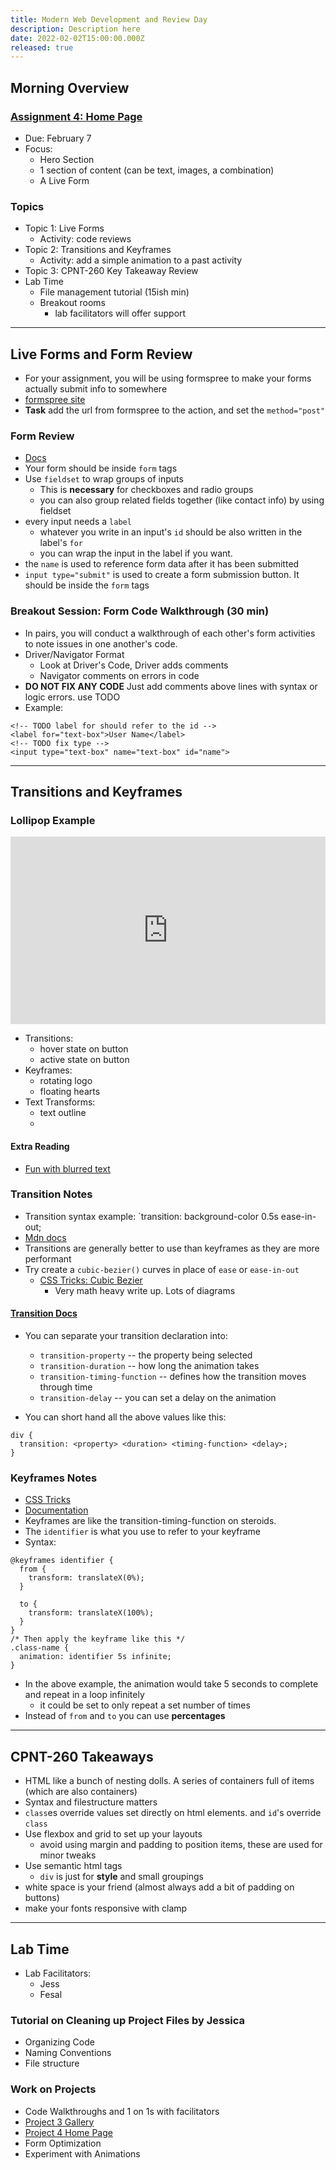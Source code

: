 ```yaml
---
title: Modern Web Development and Review Day
description: Description here
date: 2022-02-02T15:00:00.000Z
released: true
---
```


## Morning Overview

### [Assignment 4: Home Page](/cpnt-260/assignments/assignment-4/)

- Due: February 7
- Focus:
  - Hero Section
  - 1 section of content (can be text, images, a combination)
  - A Live Form

### Topics

- Topic 1: Live Forms
  - Activity: code reviews
- Topic 2: Transitions and Keyframes
  - Activity: add a simple animation to a past activity
- Topic 3: CPNT-260 Key Takeaway Review
- Lab Time
  - File management tutorial (15ish min)
  - Breakout rooms
    - lab facilitators will offer support

---

## Live Forms and Form Review

- For your assignment, you will be using formspree to make your forms actually submit info to somewhere
- [formspree site](https://formspree.io/)
- **Task** add the url from formspree to the action, and set the `method="post"`

### Form Review

- [Docs](https://developer.mozilla.org/en-US/docs/Web/HTML/Element/form)
- Your form should be inside `form` tags
- Use `fieldset` to wrap groups of inputs
  - This is **necessary** for checkboxes and radio groups
  - you can also group related fields together (like contact info) by using fieldset
- every input needs a `label`
  - whatever you write in an input's `id` should be also written in the label's `for`
  - you can wrap the input in the label if you want.
- the `name` is used to reference form data after it has been submitted
- `input type="submit"` is used to create a form submission button. It should be inside the `form` tags

### Breakout Session: Form Code Walkthrough (30 min)

- In pairs, you will conduct a walkthrough of each other's form activities to note issues in one another's code.
- Driver/Navigator Format
  - Look at Driver's Code, Driver adds comments
  - Navigator comments on errors in code
- **DO NOT FIX ANY CODE** Just add comments above lines with syntax or logic errors. use TODO
- Example:

```
<!-- TODO label for should refer to the id -->
<label for="text-box">User Name</label>
<!-- TODO fix type -->
<input type="text-box" name="text-box" id="name">
```

---

## Transitions and Keyframes

### Lollipop Example

<iframe height="300" style="width: 100%;" scrolling="no" title="Lollipop Hero" src="https://codepen.io/lilyx/embed/MWOKZLv?default-tab=html%2Cresult" frameborder="no" loading="lazy" allowtransparency="true" allowfullscreen="true">
  See the Pen <a href="https://codepen.io/lilyx/pen/MWOKZLv">
  Lollipop Hero</a> by lilyx (<a href="https://codepen.io/lilyx">@lilyx</a>)
  on <a href="https://codepen.io">CodePen</a>.
</iframe>

- Transitions:
  - hover state on button
  - active state on button
- Keyframes:
  - rotating logo
  - floating hearts
- Text Transforms:
  - text outline
  -

#### Extra Reading

- [Fun with blurred text](https://css-tricks.com/fun-with-blurred-text/)

### Transition Notes

- Transition syntax example: `transition: background-color 0.5s ease-in-out;
- [Mdn docs](https://developer.mozilla.org/en-US/docs/Web/CSS/transition)
- Transitions are generally better to use than keyframes as they are more performant
- Try create a `cubic-bezier()` curves in place of `ease` or `ease-in-out`
  - [CSS Tricks: Cubic Bezier](https://css-tricks.com/advanced-css-animation-using-cubic-bezier/)
    - Very math heavy write up. Lots of diagrams

#### [Transition Docs](https://developer.mozilla.org/en-US/docs/Web/CSS/CSS_Transitions/Using_CSS_transitions)

- You can separate your transition declaration into:

  - `transition-property` -- the property being selected
  - `transition-duration` -- how long the animation takes
  - `transition-timing-function` -- defines how the transition moves through time
  - `transition-delay` -- you can set a delay on the animation

- You can short hand all the above values like this:

```
div {
  transition: <property> <duration> <timing-function> <delay>;
}
```

### Keyframes Notes

- [CSS Tricks](https://css-tricks.com/snippets/css/keyframe-animation-syntax/)
- [Documentation](https://developer.mozilla.org/en-US/docs/Web/CSS/@keyframes)
- Keyframes are like the transition-timing-function on steroids.
- The `identifier` is what you use to refer to your keyframe
- Syntax:

```
@keyframes identifier {
  from {
    transform: translateX(0%);
  }

  to {
    transform: translateX(100%);
  }
}
/* Then apply the keyframe like this */
.class-name {
  animation: identifier 5s infinite;
}
```

- In the above example, the animation would take 5 seconds to complete and repeat in a loop infinitely
  - it could be set to only repeat a set number of times
- Instead of `from` and `to` you can use **percentages**

---

## CPNT-260 Takeaways

- HTML like a bunch of nesting dolls. A series of containers full of items (which are also containers)
- Syntax and filestructure matters
- `class`es override values set directly on html elements. and `id`'s override `class`
- Use flexbox and grid to set up your layouts
  - avoid using margin and padding to position items, these are used for minor tweaks
- Use semantic html tags
  - `div` is just for **style** and small groupings
- white space is your friend (almost always add a bit of padding on buttons)
- make your fonts responsive with clamp

---

## Lab Time

- Lab Facilitators:
  - Jess
  - Fesal

### Tutorial on Cleaning up Project Files by Jessica

- Organizing Code
- Naming Conventions
- File structure

### Work on Projects

- Code Walkthroughs and 1 on 1s with facilitators
- [Project 3 Gallery](/cpnt-260/assignments/assignment-3)
- [Project 4 Home Page](/cpnt-260/assignments/assignment-3)
- Form Optimization
- Experiment with Animations
